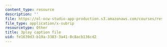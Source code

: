 ```yaml
---
content_type: resource
description: ''
file: https://ol-ocw-studio-app-production.s3.amazonaws.com/courses/res-10-001-making-science-and-engineering-pictures-a-practical-guide-to-presenting-your-work-spring-2016/fe1639d3b19a33833a418c8acb136cd2_xB8eS-96q3I.srt
file_type: application/x-subrip
resourcetype: Other
title: 3play caption file
uid: fe1639d3-b19a-3383-3a41-8c8acb136cd2
---
```

